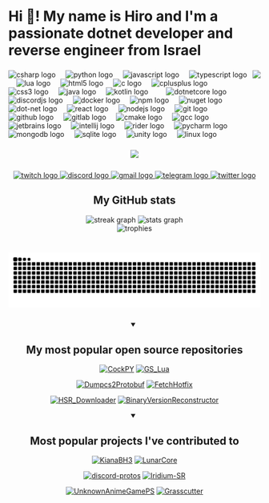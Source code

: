 <h1 align="left">Hi 👋! My name is Hiro and I'm a passionate dotnet developer and reverse engineer from Israel</h1>

###

<img align="right" height="150" src="https://i.imgflip.com/65efzo.gif"  />

###

<div align="left">
  <img src="https://cdn.jsdelivr.net/gh/devicons/devicon/icons/csharp/csharp-original.svg" height="30" alt="csharp logo"  />
  <img width="12" />
  <img src="https://cdn.jsdelivr.net/gh/devicons/devicon/icons/python/python-original.svg" height="30" alt="python logo"  />
  <img width="12" />
  <img src="https://cdn.jsdelivr.net/gh/devicons/devicon/icons/javascript/javascript-original.svg" height="30" alt="javascript logo"  />
  <img width="12" />
  <img src="https://cdn.jsdelivr.net/gh/devicons/devicon/icons/typescript/typescript-original.svg" height="30" alt="typescript logo"  />
  <img width="12" />
  <img src="https://cdn.jsdelivr.net/gh/devicons/devicon/icons/lua/lua-original.svg" height="30" alt="lua logo"  />
  <img width="12" />
  <img src="https://cdn.jsdelivr.net/gh/devicons/devicon/icons/html5/html5-original.svg" height="30" alt="html5 logo"  />
  <img width="12" />
  <img src="https://cdn.jsdelivr.net/gh/devicons/devicon/icons/c/c-original.svg" height="30" alt="c logo"  />
  <img width="12" />
  <img src="https://cdn.jsdelivr.net/gh/devicons/devicon/icons/cplusplus/cplusplus-original.svg" height="30" alt="cplusplus logo"  />
  <img width="12" />
  <img src="https://cdn.jsdelivr.net/gh/devicons/devicon/icons/css3/css3-original.svg" height="30" alt="css3 logo"  />
  <img width="12" />
  <img src="https://cdn.jsdelivr.net/gh/devicons/devicon/icons/java/java-original.svg" height="30" alt="java logo"  />
  <img width="12" />
  <img src="https://cdn.jsdelivr.net/gh/devicons/devicon/icons/kotlin/kotlin-original.svg" height="30" alt="kotlin logo"  />
  <img width="12" />
  <img width="12" />
  <img src="https://cdn.jsdelivr.net/gh/devicons/devicon/icons/dotnetcore/dotnetcore-original.svg" height="30" alt="dotnetcore logo"  />
  <img width="12" />
  <img src="https://cdn.jsdelivr.net/gh/devicons/devicon/icons/discordjs/discordjs-original.svg" height="30" alt="discordjs logo"  />
  <img width="12" />
  <img src="https://cdn.jsdelivr.net/gh/devicons/devicon/icons/docker/docker-original.svg" height="30" alt="docker logo"  />
  <img width="12" />
  <img src="https://cdn.jsdelivr.net/gh/devicons/devicon/icons/npm/npm-original-wordmark.svg" height="30" alt="npm logo"  />
  <img width="12" />
  <img src="https://cdn.jsdelivr.net/gh/devicons/devicon/icons/nuget/nuget-original.svg" height="30" alt="nuget logo"  />
  <img width="12" />
  <img src="https://cdn.jsdelivr.net/gh/devicons/devicon/icons/dot-net/dot-net-original.svg" height="30" alt="dot-net logo"  />
  <img width="12" />
  <img src="https://cdn.jsdelivr.net/gh/devicons/devicon/icons/react/react-original.svg" height="30" alt="react logo"  />
  <img width="12" />
  <img src="https://cdn.jsdelivr.net/gh/devicons/devicon/icons/nodejs/nodejs-original.svg" height="30" alt="nodejs logo"  />
  <img width="12" />
  <img src="https://cdn.jsdelivr.net/gh/devicons/devicon/icons/git/git-original.svg" height="30" alt="git logo"  />
  <img width="12" />
  <img src="https://cdn.jsdelivr.net/gh/devicons/devicon/icons/github/github-original.svg" height="30" alt="github logo"  />
  <img width="12" />
  <img src="https://cdn.jsdelivr.net/gh/devicons/devicon/icons/gitlab/gitlab-original.svg" height="30" alt="gitlab logo"  />
  <img width="12" />
  <img src="https://cdn.jsdelivr.net/gh/devicons/devicon/icons/cmake/cmake-original.svg" height="30" alt="cmake logo"  />
  <img width="12" />
  <img src="https://cdn.jsdelivr.net/gh/devicons/devicon/icons/gcc/gcc-original.svg" height="30" alt="gcc logo"  />
  <img width="12" />
  <img src="https://cdn.jsdelivr.net/gh/devicons/devicon/icons/jetbrains/jetbrains-original.svg" height="30" alt="jetbrains logo"  />
  <img width="12" />
  <img src="https://cdn.jsdelivr.net/gh/devicons/devicon/icons/intellij/intellij-original.svg" height="30" alt="intellij logo"  />
  <img width="12" />
  <img src="https://cdn.jsdelivr.net/gh/devicons/devicon/icons/rider/rider-original.svg" height="30" alt="rider logo"  />
  <img width="12" />
  <img src="https://cdn.jsdelivr.net/gh/devicons/devicon/icons/pycharm/pycharm-original.svg" height="30" alt="pycharm logo"  />
  <img width="12" />
  <img src="https://cdn.jsdelivr.net/gh/devicons/devicon/icons/mongodb/mongodb-original.svg" height="30" alt="mongodb logo"  />
  <img width="12" />
  <img src="https://cdn.jsdelivr.net/gh/devicons/devicon/icons/sqlite/sqlite-original.svg" height="30" alt="sqlite logo"  />
  <img width="12" />
  <img src="https://cdn.jsdelivr.net/gh/devicons/devicon/icons/unity/unity-original.svg" height="30" alt="unity logo"  />
  <img width="12" />
  <img src="https://cdn.jsdelivr.net/gh/devicons/devicon/icons/linux/linux-original.svg" height="30" alt="linux logo"  />
</div>

###

<div align="center">
  <img src="https://visitor-badge.laobi.icu/badge?page_id=Hiro420.Hiro420&"  />
</div>

###

<div align="center">
  <a href="https://www.twitch.tv/hiro420_" target="_blank">
    <img src="https://img.shields.io/static/v1?message=Twitch&logo=twitch&label=&color=9146FF&logoColor=white&labelColor=&style=for-the-badge" height="35" alt="twitch logo"  />
  </a>
  <a href="https://discord.com/users/hiro_69" target="_blank">
    <img src="https://img.shields.io/static/v1?message=Discord&logo=discord&label=&color=7289DA&logoColor=white&labelColor=&style=for-the-badge" height="35" alt="discord logo"  />
  </a>
  <a href="https://mail.google.com/mail/u/hiro420dev@gmail.com" target="_blank">
    <img src="https://img.shields.io/static/v1?message=Gmail&logo=gmail&label=&color=D14836&logoColor=white&labelColor=&style=for-the-badge" height="35" alt="gmail logo"  />
  </a>
  <a href="https://t.me/Hiro420" target="_blank">
    <img src="https://img.shields.io/static/v1?message=Telegram&logo=telegram&label=&color=2CA5E0&logoColor=white&labelColor=&style=for-the-badge" height="35" alt="telegram logo"  />
  </a>
  <a href="https://x.com/C0ck_team" target="_blank">
    <img src="https://img.shields.io/static/v1?message=Twitter&logo=twitter&label=&color=1DA1F2&logoColor=white&labelColor=&style=for-the-badge" height="35" alt="twitter logo"  />
  </a>
</div>

###

<div align="center">
<summary><h2>My GitHub stats</h2></summary>

<div align="center">
  <img src="https://streak-stats.demolab.com?user=Hiro420&locale=en&mode=daily&theme=dracula&hide_border=false&border_radius=5" height="150" alt="streak graph" />
  <img src="https://github-readme-stats.vercel.app/api?username=Hiro420&show_icons=true&count_private=true&theme=dracula" height="150" alt="stats graph" />
</div>

<div align="center">
    <img src="https://github-profile-trophy.vercel.app/?username=Hiro420&theme=radical&no-frame=false&no-bg=true&column=10" height="150" alt="trophies"/>
</div>

</div>

###

<br clear="both">

<img src="https://raw.githubusercontent.com/Hiro420/Hiro420/output/snake.svg" alt="Snake animation" />

###

<div align="center">
<details open> 
  <summary><h2>My most popular open source repositories</h2></summary>

[![CockPY](https://github-readme-stats.vercel.app/api/pin/?username=Hiro420&repo=CockPY)](https://github.com/Hiro420/CockPY) [![GS_Lua](https://github-readme-stats.vercel.app/api/pin/?username=Hiro420&repo=GS_Lua)](https://github.com/Hiro420/GS_Lua)


[![Dumpcs2Protobuf](https://github-readme-stats.vercel.app/api/pin/?username=Hiro420&repo=Dumpcs2Protobuf)](https://github.com/Hiro420/Dumpcs2Protobuf) [![FetchHotfix](https://github-readme-stats.vercel.app/api/pin/?username=Hiro420&repo=FetchHotfix)](https://github.com/Hiro420/FetchHotfix) 


[![HSR_Downloader](https://github-readme-stats.vercel.app/api/pin/?username=Hiro420&repo=HSR_Downloader)](https://github.com/Hiro420/HSR_Downloader) [![BinaryVersionReconstructor](https://github-readme-stats.vercel.app/api/pin/?username=Hiro420&repo=BinaryVersionReconstructor)](https://github.com/Hiro420/BinaryVersionReconstructor) 

</details>


<details open> 
  <summary><h2>Most popular projects I've contributed to</h2></summary>

[![KianaBH3](https://github-readme-stats.vercel.app/api/pin/?username=MikuLeaks&repo=KianaBH3)](https://github.com/MikuLeaks/KianaBH3) [![LunarCore](https://github-readme-stats.vercel.app/api/pin/?username=Melledy&repo=LunarCore)](https://github.com/Melledy/LunarCore)

[![discord-protos](https://github-readme-stats.vercel.app/api/pin/?username=discord-userdoccers&repo=discord-protos)](https://github.com/discord-userdoccers/discord-protos) [![Iridium-SR](https://github-readme-stats.vercel.app/api/pin/?username=tamilpp25&repo=Iridium-SR)](https://github.com/tamilpp25/Iridium-SR) 


[![UnknownAnimeGamePS](https://github-readme-stats.vercel.app/api/pin/?username=XeonSucksLAB&repo=UnknownAnimeGamePS)](https://github.com/XeonSucksLAB/UnknownAnimeGamePS) [![Grasscutter](https://github-readme-stats.vercel.app/api/pin/?username=Grasscutters&repo=Grasscutter)](https://github.com/Grasscutters/Grasscutter) 

</details>
</div>